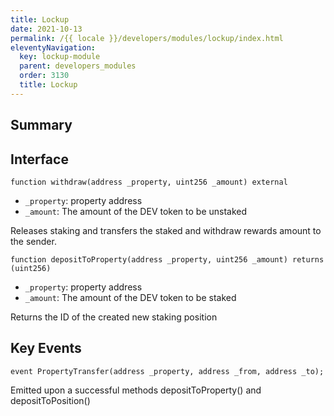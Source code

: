 ```yaml
---
title: Lockup
date: 2021-10-13
permalink: /{{ locale }}/developers/modules/lockup/index.html
eleventyNavigation:
  key: lockup-module
  parent: developers_modules
  order: 3130
  title: Lockup
---
```


## Summary

## Interface

```solidity
function withdraw(address _property, uint256 _amount) external
```

- `_property`: property address
- `_amount`: The amount of the DEV token to be unstaked

Releases staking and transfers the staked and withdraw rewards amount to the sender.

```solidity
function depositToProperty(address _property, uint256 _amount) returns (uint256)
```

- `_property`: property address
- `_amount`: The amount of the DEV token to be staked

Returns the ID of the created new staking position

## Key Events

```solidity
event PropertyTransfer(address _property, address _from, address _to);
```

Emitted upon a successful methods depositToProperty() and depositToPosition()
